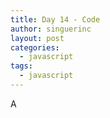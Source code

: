 ```yaml
---
title: Day 14 - Code
author: singuerinc
layout: post
categories:
  - javascript
tags:
  - javascript
---
```

A